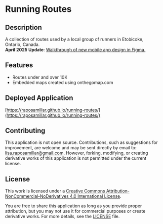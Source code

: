 # Running Routes

## Description
A collection of routes used by a local group of runners in Etobicoke, Ontario, Canada.  
**April 2025 Update**: 
[Walkthrough of new mobile app design in Figma.](https://vimeo.com/1074721034)

## Features
- Routes under and over 10K
- Embedded maps created using onthegomap.com 

## Deployed Application
[https://raposamillar.github.io/running-routes/](https://raposamillar.github.io/running-routes/)

## Contributing
This application is not open source. Contributions, such as suggestions for improvement, are welcome and may be sent directly by email to: lisa.raposamillar@gmail.com. However, forking, modifying, or creating derivative works of this application is not permitted under the current license.

## License
This work is licensed under a [Creative Commons Attribution-NonCommercial-NoDerivatives 4.0 International License](https://creativecommons.org/licenses/by-nc-nd/4.0/).

You are free to share this application as long as you provide proper attribution, but you may not use it for commercial purposes or create derivative works. For more details, see the [LICENSE](./LICENSE) file.
